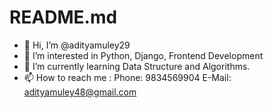 # README.md
- 👋 Hi, I’m @adityamuley29
- 👀 I’m interested in Python, Django, Frontend Development
- 🌱 I’m currently learning Data Structure and Algorithms.
- 📫 How to reach me : Phone: 9834569904 E-Mail: adityamuley48@gmail.com
